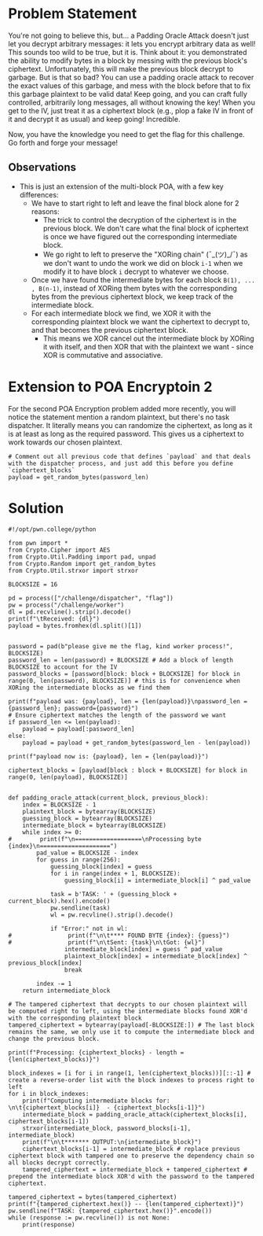 # Problem Statement
You're not going to believe this, but... a Padding Oracle Attack doesn't just let you decrypt arbitrary messages: it lets you encrypt arbitrary data as well! This sounds too wild to be true, but it is. Think about it: you demonstrated the ability to modify bytes in a block by messing with the previous block's ciphertext. Unfortunately, this will make the previous block decrypt to garbage. But is that so bad? You can use a padding oracle attack to recover the exact values of this garbage, and mess with the block before that to fix this garbage plaintext to be valid data! Keep going, and you can craft fully controlled, arbitrarily long messages, all without knowing the key! When you get to the IV, just treat it as a ciphertext block (e.g., plop a fake IV in front of it and decrypt it as usual) and keep going! Incredible.

Now, you have the knowledge you need to get the flag for this challenge. Go forth and forge your message!

## Observations
- This is just an extension of the multi-block POA, with a few key differences:
  - We have to start right to left and leave the final block alone for 2 reasons:
    - The trick to control the decryption of the ciphertext is in the previous block. We don't care what the final block of icphertext is once we have figured out the corresponding intermediate block.
    - We go right to left to preserve the "XORing chain" (¯\_(ツ)_/¯) as we don't want to undo the work we did on block `i-1` when we modify it to have block `i` decrypt to whatever we choose.
  - Once we have found the intermediate bytes for each block `B(1), ... , B(n-1)`, instead of XORing them bytes with the corresponding bytes from the previous ciphertext block, we keep track of the intermediate block.
  - For each intermediate block we find, we XOR it with the corresponding plaintext block we want the ciphertext to decrypt to, and that becomes the previous ciphertext block.
    - This means we XOR cancel out the intermediate block by XORing it with itself, and then XOR that with the plaintext we want - since XOR is commutative and associative.
   
# Extension to POA Encryptoin 2
For the second POA Encryption problem added more recently, you will notice the statement mention a random plaintext, but there's no task dispatcher.
It literally means you can randomize the ciphertext, as long as it is at least as long as the required password. This gives us a ciphertext to work towards our chosen plaintext.

```
# Comment out all previous code that defines `payload` and that deals with the dispatcher process, and just add this before you define `ciphertext_blocks`
payload = get_random_bytes(password_len)
```

# Solution
```
#!/opt/pwn.college/python

from pwn import *
from Crypto.Cipher import AES
from Crypto.Util.Padding import pad, unpad
from Crypto.Random import get_random_bytes
from Crypto.Util.strxor import strxor

BLOCKSIZE = 16

pd = process(["/challenge/dispatcher", "flag"]) 
pw = process("/challenge/worker")
dl = pd.recvline().strip().decode()
print(f"\tReceived: {dl}")
payload = bytes.fromhex(dl.split()[1])


password = pad(b"please give me the flag, kind worker process!", BLOCKSIZE)
password_len = len(password) + BLOCKSIZE # Add a block of length BLOCKSIZE to account for the IV
password_blocks = [password[block: block + BLOCKSIZE] for block in range(0, len(password), BLOCKSIZE)] # this is for convenience when XORing the intermediate blocks as we find them

print(f"payload was: {payload}, len = {len(payload)}\npassword_len = {password_len}; password={password}")
# Ensure ciphertext matches the length of the password we want
if password_len <= len(payload):
    payload = payload[:password_len]
else:
    payload = payload + get_random_bytes(password_len - len(payload))

print(f"payload now is: {payload}, len = {len(payload)}")

ciphertext_blocks = [payload[block : block + BLOCKSIZE] for block in range(0, len(payload), BLOCKSIZE)]


def padding_oracle_attack(current_block, previous_block):
    index = BLOCKSIZE - 1
    plaintext_block = bytearray(BLOCKSIZE)
    guessing_block = bytearray(BLOCKSIZE)
    intermediate_block = bytearray(BLOCKSIZE)
    while index >= 0:
#        print(f"\n===================\nProcessing byte {index}\n====================")
        pad_value = BLOCKSIZE - index
        for guess in range(256):
            guessing_block[index] = guess
            for i in range(index + 1, BLOCKSIZE):
                guessing_block[i] = intermediate_block[i] ^ pad_value
            
            task = b'TASK: ' + (guessing_block + current_block).hex().encode()
            pw.sendline(task)
            wl = pw.recvline().strip().decode()

            if "Error:" not in wl:
#                print(f"\n\t**** FOUND BYTE {index}: {guess}")
#                print(f"\n\tSent: {task}\n\tGot: {wl}")
                intermediate_block[index] = guess ^ pad_value
                plaintext_block[index] = intermediate_block[index] ^ previous_block[index]
                break

        index -= 1
    return intermediate_block 

# The tampered ciphertext that decrypts to our chosen plaintext will be computed right to left, using the intermediate blocks found XOR'd with the corresponding plaintext block
tampered_ciphertext = bytearray(payload[-BLOCKSIZE:]) # The last block remains the same, we only use it to compute the intermediate block and change the previous block.

print(f"Processing: {ciphertext_blocks} - length = {len(ciphertext_blocks)}")
                  
block_indexes = [i for i in range(1, len(ciphertext_blocks))][::-1] # create a reverse-order list with the block indexes to process right to left
for i in block_indexes:
    print(f"Computing intermediate blocks for: \n\t{ciphertext_blocks[i]}  - {ciphertext_blocks[i-1]}")
    intermediate_block = padding_oracle_attack(ciphertext_blocks[i], ciphertext_blocks[i-1])
    strxor(intermediate_block, password_blocks[i-1], intermediate_block)
    print(f"\n\t******* OUTPUT:\n{intermediate_block}")
    ciphertext_blocks[i-1] = intermediate_block # replace previous ciphertext block with tampered one to preserve the dependency chain so all blocks decrypt correctly.
    tampered_ciphertext = intermediate_block + tampered_ciphertext # prepend the intermediate block XOR'd with the password to the tampered ciphertext.

tampered_ciphertext = bytes(tampered_ciphertext)
print(f"{tampered_ciphertext.hex()} -- {len(tampered_ciphertext)}")
pw.sendline(f"TASK: {tampered_ciphertext.hex()}".encode())
while (response := pw.recvline()) is not None:
    print(response)
```
